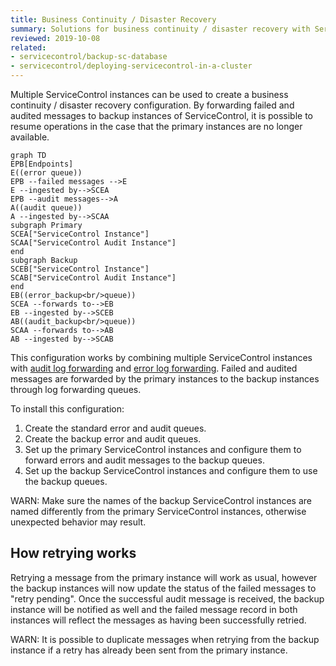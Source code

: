```yaml
---
title: Business Continuity / Disaster Recovery
summary: Solutions for business continuity / disaster recovery with ServiceControl
reviewed: 2019-10-08
related:
- servicecontrol/backup-sc-database
- servicecontrol/deploying-servicecontrol-in-a-cluster
---
```


Multiple ServiceControl instances can be used to create a business continuity / disaster recovery configuration. By forwarding failed and audited messages to backup instances of ServiceControl, it is possible to resume operations in the case that the primary instances are no longer available.

```mermaid
graph TD
EPB[Endpoints] 
E((error queue))
EPB --failed messages -->E
E --ingested by-->SCEA
EPB --audit messages-->A
A((audit queue))
A --ingested by-->SCAA
subgraph Primary
SCEA["ServiceControl Instance"]
SCAA["ServiceControl Audit Instance"]
end
subgraph Backup
SCEB["ServiceControl Instance"]
SCAB["ServiceControl Audit Instance"]
end
EB((error_backup<br/>queue))
SCEA --forwards to-->EB
EB --ingested by-->SCEB
AB((audit_backup<br/>queue))
SCAA --forwards to-->AB
AB --ingested by-->SCAB
```

This configuration works by combining multiple ServiceControl instances with [audit log forwarding](audit-instances/creating-config-file.md#transport-servicecontrolauditforwardauditmessages) and [error log forwarding](creating-config-file.md#transport-servicebuserrorlogqueue). Failed and audited messages are forwarded by the primary instances to the backup instances through log forwarding queues.

To install this configuration:

1. Create the standard error and audit queues.
1. Create the backup error and audit queues.
1. Set up the primary ServiceControl instances and configure them to forward errors and audit messages to the backup queues.
1. Set up the backup ServiceControl instances and configure them to use the backup queues.

WARN: Make sure the names of the backup ServiceControl instances are named differently from the primary ServiceControl instances, otherwise unexpected behavior may result.

## How retrying works

Retrying a message from the primary instance will work as usual, however the backup instances will now update the status of the failed messages to "retry pending". Once the successful audit message is received, the backup instance will be notified as well and the failed message record in both instances will reflect the messages as having been successfully retried.

WARN: It is possible to duplicate messages when retrying from the backup instance if a retry has already been sent from the primary instance.



